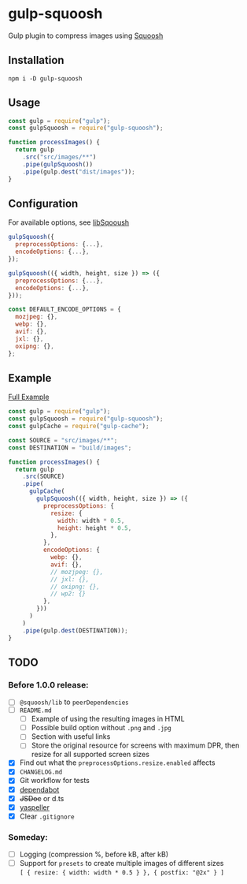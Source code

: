 # gulp-squoosh

Gulp plugin to compress images using [Squoosh](https://github.com/GoogleChromeLabs/squoosh)

## Installation

```
npm i -D gulp-squoosh
```

## Usage

```js
const gulp = require("gulp");
const gulpSquoosh = require("gulp-squoosh");

function processImages() {
  return gulp
    .src("src/images/**")
    .pipe(gulpSquoosh())
    .pipe(gulp.dest("dist/images"));
}
```

## Configuration

For available options, see [libSqooush](https://github.com/GoogleChromeLabs/squoosh/blob/dev/libsquoosh/README.md)

```js
gulpSquoosh({
  preprocessOptions: {...},
  encodeOptions: {...},
});

gulpSquoosh(({ width, height, size }) => ({
  preprocessOptions: {...},
  encodeOptions: {...},
}));
```

```js
const DEFAULT_ENCODE_OPTIONS = {
  mozjpeg: {},
  webp: {},
  avif: {},
  jxl: {},
  oxipng: {},
};
```

## Example

[Full Example](example/gulpfile.js)

```js
const gulp = require("gulp");
const gulpSquoosh = require("gulp-squoosh");
const gulpCache = require("gulp-cache");

const SOURCE = "src/images/**";
const DESTINATION = "build/images";

function processImages() {
  return gulp
    .src(SOURCE)
    .pipe(
      gulpCache(
        gulpSquoosh(({ width, height, size }) => ({
          preprocessOptions: {
            resize: {
              width: width * 0.5,
              height: height * 0.5,
            },
          },
          encodeOptions: {
            webp: {},
            avif: {},
            // mozjpeg: {},
            // jxl: {},
            // oxipng: {},
            // wp2: {}
          },
        }))
      )
    )
    .pipe(gulp.dest(DESTINATION));
}
```

## TODO

### Before 1.0.0 release:

- [ ] `@squoosh/lib` to `peerDependencies`
- [ ] `README.md`
  - [ ] Example of using the resulting images in HTML
  - [ ] Possible build option without `.png` and `.jpg`
  - [ ] Section with useful links
  - [ ] Store the original resource for screens with maximum DPR, then resize for all supported screen sizes
- [x] Find out what the `preprocessOptions.resize.enabled` affects
- [x] `CHANGELOG.md`
- [x] Git workflow for tests
- [x] [dependabot](https://github.com/dependabot)
- [x] ~~JSDoc~~ or d.ts
- [x] [yaspeller](https://github.com/hcodes/yaspeller)
- [x] Clear `.gitignore`

### Someday:

- [ ] Logging (compression %, before kB, after kB)
- [ ] Support for `presets` to create multiple images of different sizes \
       `[ { resize: { width: width * 0.5 } }, { postfix: "@2x" } ]`
